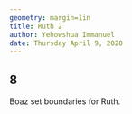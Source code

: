 ```yaml
---
geometry: margin=1in
title: Ruth 2
author: Yehowshua Immanuel
date: Thursday April 9, 2020
---
```


## 8
Boaz set boundaries for Ruth.